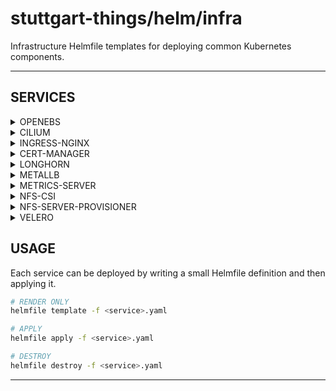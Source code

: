# stuttgart-things/helm/infra

Infrastructure Helmfile templates for deploying common Kubernetes components.

---

## SERVICES

<details><summary>OPENEBS</summary>

```bash
cat <<EOF > openebs.yaml
---
helmfiles:
  - path: git::https://github.com/stuttgart-things/helm.git@infra/openebs.yaml.gotmpl
    values:
      - namespace: openebs-system
      - profile: localpv
      - openebs_volumesnapshots_enabled: false
      - openebs_csi_node_init_containers_enabled: false
      - openebs_local_lvm_enabled: false
      - openebs_local_zfs_enabled: false
      - openebs_replicated_mayastor_enabled: false
EOF
```

</details>

<details><summary>CILIUM</summary>

```bash
cat <<EOF > cilium.yaml
---
helmfiles:
  - path: git::https://github.com/stuttgart-things/helm.git@infra/cilium.yaml.gotmpl
    values:
      - config: kind
      - clusterName: helm-dev
      - configureLB: true
      - ipRangeStart: 172.18.250.0
      - ipRangeEnd: 172.18.250.50
EOF
```

</details>

<details><summary>INGRESS-NGINX</summary>

```bash
cat <<EOF > ingress-nginx.yaml
---
helmfiles:
  - path: git::https://github.com/stuttgart-things/helm.git@infra/ingress-nginx.yaml.gotmpl
    values:
      - enableHostPort: false # for kind enable
EOF
```

</details>

<details><summary>CERT-MANAGER</summary>

### w/ SELF-SIGNED

```bash
cat <<EOF > cert-manager-selfsigned.yaml
---
helmfiles:
  - path: git::https://github.com/stuttgart-things/helm.git@infra/cert-manager.yaml.gotmpl
    values:
      - version: v1.17.1
      - config: selfsigned
EOF
```

### w/ VAULT-APPROLE

```bash
cat <<EOF > cert-manager-vault.yaml
---
helmfiles:
  - path: git::https://github.com/stuttgart-things/helm.git@infra/cert-manager.yaml.gotmpl
    values:
      - version: v1.17.1
      - config: vault-approle
      - approleID: 6b701b9b-33ed-3aca-4197-52fbf6fa44a3
      - approleSecret: {{ env "VAULT_SECRET_ID" }}
      - issuer: 4sthings
      - pkiPath: pki/sign/4sthings.example.com
      - pkiServer: https://vault-vsphere.example.com:8200
      - pkiCA: "LS0tLS1CRU" # INCOMPLETE
EOF
```

</details>

<details><summary>LONGHORN</summary>

```bash
cat <<EOF > longhorn.yaml
---
helmfiles:
  - path: git::https://github.com/stuttgart-things/helm.git@infra/longhorn.yaml.gotmpl
    values:
      - longhornDefaultClass: false
EOF
```

</details>

<details><summary>METALLB</summary>

```bash
cat <<EOF > metallb-deployment.yaml
---
helmfiles:
  - path: git::https://github.com/stuttgart-things/helm.git@infra/metallb-deployment.yaml.gotmpl
    values:
      - version: 6.4.22
      - configureMetallb: false
      - deployMetallb: true
EOF

cat <<EOF > metallb-configuration.yaml
---
helmfiles:
  - path: git::https://github.com/stuttgart-things/helm.git@infra/metallb-configuration.yaml.gotmpl
    values:
      - ipRange: 10.31.103.4-10.31.103.4 # EXAMPLE RANGE
      - configureMetallb: true
      - deployMetallb: false
EOF

helmfile apply -f metallb-deployment.yaml # APPLY DEPLOYMENT
kubectl wait --for=condition=Ready pods --all -n metallb-system --timeout=120s
helmfile apply -f metallb-configuration.yaml # APPLY CONFIGURATION
```

</details>

<details><summary>METRICS-SERVER</summary>

```bash
cat <<EOF > metrics-server.yaml
---
helmfiles:
  - path: git::https://github.com/stuttgart-things/helm.git@infra/metrics-server.yaml.gotmpl
EOF
```

</details>

<details><summary>NFS-CSI</summary>

### OPTIONAL: CREATE NFS SERVER

```bash
# CREATE NFS DIR
sudo mkdir -p /opt/nfs
sudo chown nobody:nogroup /opt/nfs
sudo chmod 777 /opt/nfs
```

```bash
# CONFIGURE EXPORTS
sudo vi /etc/exports

# ADD NFS SERVER LIKE THIS
/opt/nfs *(rw,sync,no_subtree_check,no_root_squash)

sudo exportfs -rav
```

```bash
# INSTALL NFS-SERVER
sudo apt update -y
sudo apt install nfs-kernel-server -y
```

```bash
# Allow NFS ports from anywhere
sudo ufw allow 2049/tcp    # NFS
sudo ufw allow 111/tcp     # rpcbind
sudo ufw allow 111/udp
sudo ufw allow 32765:32767/tcp   # NFS high ports
sudo ufw allow 32765:32767/udp
sudo ufw reload
```





### OPTIONAL: DEPLOY NFS-CSI

```bash
cat <<EOF > nfs-csi.yaml
---
helmfiles:
  - path: git::https://github.com/stuttgart-things/helm.git@infra/nfs-csi.yaml.gotmpl
    values:
      - nfsServerFQDN: 10.31.101.26
      - nfsSharePath: /data/col1/sthings
      - clusterName: k3d-my-cluster
      - nfsSharePath: /data/col1/sthings
EOF
```

</details>

<details><summary>NFS-SERVER-PROVISIONER</summary>

```bash
cat <<EOF > nfs-server-provisioner.yaml
---
helmfiles:
  - path: git::https://github.com/stuttgart-things/helm.git@infra/nfs-server-provisioner.yaml.gotmpl
    values:
      - version: 1.8.0
EOF
```

</details>

<details><summary>VELERO</summary>

```bash
cat <<EOF > velero.yaml
---
helmfiles:
  - path: git::https://github.com/stuttgart-things/helm.git@infra/velero.yaml.gotmpl
    values:
      - namespace: velero
      - backupsEnabled: true
      - snapshotsEnabled: true
      - deployNodeAgent: true
      - s3StorageLocation: default
      - awsAccessKeyID: adminadmin
      - awsSecretAccessKey: adminadmin
      - s3Bucket: velero
      - s3CaCert: LS0tLS1TVIzQ1...S0tCg==
      - s3Location: artifacts.172.18.0.2.nip.io
      - imageAwsVeleroPlugin: velero/velero-plugin-for-aws:v1.11.1
EOF
```

</details>

## USAGE

Each service can be deployed by writing a small Helmfile definition and then applying it.

```bash
# RENDER ONLY
helmfile template -f <service>.yaml

# APPLY
helmfile apply -f <service>.yaml

# DESTROY
helmfile destroy -f <service>.yaml
```
---
